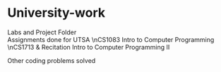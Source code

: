 # University-work

Labs and Project Folder  
Assignments done for UTSA 
\nCS1083 Intro to Computer Programming
\nCS1713 & Recitation Intro to Computer Programming II

Other coding problems solved
